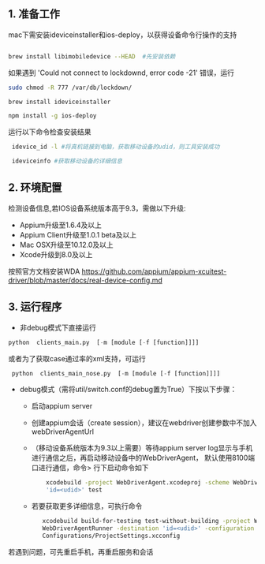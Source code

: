 ## 1. 准备工作


mac下需安装ideviceinstaller和ios-deploy，以获得设备命令行操作的支持


 ```bash

 brew install libimobiledevice --HEAD  #先安装依赖

 ```

 如果遇到  'Could not connect to lockdownd, error code -21' 错误，运行
 ```bash 
 sudo chmod -R 777 /var/db/lockdown/
 
brew install ideviceinstaller

 npm install -g ios-deploy
 ```

运行以下命令检查安装结果
```bash
 idevice_id -l #将真机链接到电脑，获取移动设备的udid，则工具安装成功

 ideviceinfo #获取移动设备的详细信息
```


## 2. 环境配置

 检测设备信息,若IOS设备系统版本高于9.3，需做以下升级:

 - Appium升级至1.6.4及以上
 - Appium Client升级至1.0.1 beta及以上
 - Mac OSX升级至10.12.0及以上
 - Xcode升级到8.0及以上

 按照官方文档安装WDA https://github.com/appium/appium-xcuitest-driver/blob/master/docs/real-device-config.md


## 3. 运行程序

 - 非debug模式下直接运行  
  ```python
  python  clients_main.py  [-m [module [-f [function]]]] 
  ```
  或者为了获取case通过率的xml支持，可运行
  ```python
   python  clients_main_nose.py  [-m [module [-f [function]]]] 
  ```
 - debug模式（需将util/switch.conf的debug置为True）下按以下步骤：
     - 启动appium server
     - 创建appium会话（create session），建议在webdriver创建参数中不加入webDriverAgentUrl
     - （移动设备系统版本为9.3以上需要）等待appium server log显示与手机进行通信之后，再启动移动设备中的WebDriverAgent， 默认使用8100端口进行通信，命令> 行下启动命令如下
     
        ```bash
            xcodebuild -project WebDriverAgent.xcodeproj -scheme WebDriverAgentRunner -destination 
            'id=<udid>' test
        ```
        
     - 若要获取更多详细信息，可执行命令
    
        ```bash
           xcodebuild build-for-testing test-without-building -project WebDriverAgent.xcodeproj -scheme  
           WebDriverAgentRunner -destination 'id=<udid>' -configuration Debug -xcconfig
           Configurations/ProjectSettings.xcconfig   
        ```

若遇到问题，可先重启手机，再重启服务和会话

